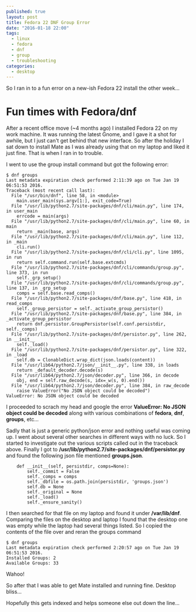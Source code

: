 ```yaml
---
published: true
layout: post
title: Fedora 22 DNF Group Error
date: "2016-01-18 22:00"
tags: 
  - linux
  - fedora
  - dnf
  - group
  - troubleshooting
categories: 
  - desktop
---
```


So I ran in to a fun error on a new-ish Fedora 22 install the other week...

# Fun times with Fedora/dnf

After a recent office move (~4 months ago) I installed Fedora 22 on my work machine. It was running the latest Gnome, and I gave it a shot for awhile, but I just can't get behind that new interface. So after the holiday I sat down to install Mate as I was already using that on my laptop and liked it just fine. That is when I ran in to trouble.

I went to use the group install command but got the following error:

```
$ dnf groups
Last metadata expiration check performed 2:11:39 ago on Tue Jan 19 06:51:53 2016.
Traceback (most recent call last):
  File "/usr/bin/dnf", line 58, in <module>
    main.user_main(sys.argv[1:], exit_code=True)
  File "/usr/lib/python2.7/site-packages/dnf/cli/main.py", line 174, in user_main
    errcode = main(args)
  File "/usr/lib/python2.7/site-packages/dnf/cli/main.py", line 60, in main
    return _main(base, args)
  File "/usr/lib/python2.7/site-packages/dnf/cli/main.py", line 112, in _main
    cli.run()
  File "/usr/lib/python2.7/site-packages/dnf/cli/cli.py", line 1095, in run
    return self.command.run(self.base.extcmds)
  File "/usr/lib/python2.7/site-packages/dnf/cli/commands/group.py", line 373, in run
    self._grp_setup()
  File "/usr/lib/python2.7/site-packages/dnf/cli/commands/group.py", line 137, in _grp_setup
    comps = self.base.read_comps()
  File "/usr/lib/python2.7/site-packages/dnf/base.py", line 418, in read_comps
    self._group_persistor = self._activate_group_persistor()
  File "/usr/lib/python2.7/site-packages/dnf/base.py", line 384, in _activate_group_persistor
    return dnf.persistor.GroupPersistor(self.conf.persistdir, self._comps)
  File "/usr/lib/python2.7/site-packages/dnf/persistor.py", line 262, in __init__
    self._load()
  File "/usr/lib/python2.7/site-packages/dnf/persistor.py", line 322, in _load
    self.db = ClonableDict.wrap_dict(json.loads(content))
  File "/usr/lib64/python2.7/json/__init__.py", line 338, in loads
    return _default_decoder.decode(s)
  File "/usr/lib64/python2.7/json/decoder.py", line 366, in decode
    obj, end = self.raw_decode(s, idx=_w(s, 0).end())
  File "/usr/lib64/python2.7/json/decoder.py", line 384, in raw_decode
    raise ValueError("No JSON object could be decoded")
ValueError: No JSON object could be decoded
```

I proceeded to scrach my head and google the error **ValueError: No JSON object could be decoded** along with various combinations of **fedora**, **dnf**, **groups**, etc...

Sadly that is just a generic python/json error and nothing useful was coming up. I went about several other searches in different ways with no luck. So I started to investigate out the various scripts called out in the traceback above. Finally I got to **/usr/lib/python2.7/site-packages/dnf/persistor.py** and found the following json file mentioned **groups.json**. 

```
    def __init__(self, persistdir, comps=None):
        self._commit = False
        self._comps = comps
        self._dbfile = os.path.join(persistdir, 'groups.json')
        self.db = None
        self._original = None
        self._load()
        self._ensure_sanity()
```

I then searched for that file on my laptop and found it under **/var/lib/dnf**. Comparing the files on the desktop and laptop I found that the desktop one was empty while the laptop had several things listed. So I copied the contents of the file over and reran the groups command

```
$ dnf groups
Last metadata expiration check performed 2:20:57 ago on Tue Jan 19 06:51:53 2016.
Installed Groups: 2
Available Groups: 33
```

Wahoo!

So after that I was able to get Mate installed and running fine. Desktop bliss...

Hopefully this gets indexed and helps someone else out down the line...
